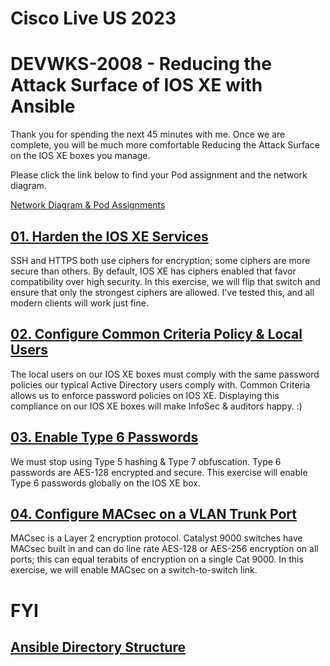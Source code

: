 # Cisco Live US 2023
# DEVWKS-2008 - Reducing the Attack Surface of IOS XE with Ansible

Thank you for spending the next 45 minutes with me. Once we are complete, 
you will be much more comfortable Reducing the Attack Surface on the IOS XE 
boxes you manage.

Please click the link below to find your Pod assignment and the network diagram. 

[Network Diagram & Pod Assignments](/labs-pods.md)


## [01. Harden the IOS XE Services](/01-Harden_Services.md)
SSH and HTTPS both use ciphers for encryption; some ciphers are more secure than others. By default, IOS XE  has ciphers enabled that favor compatibility over high security. In this exercise, we will flip that switch and ensure that only the strongest ciphers are allowed. I've tested this, and all modern clients will work just fine. 


## [02. Configure Common Criteria Policy & Local Users](/02-Local_Auth.md)
The local users on our IOS XE boxes must comply with the same password policies our typical Active Directory users comply with. Common Criteria allows us to enforce password policies on IOS XE. Displaying this compliance on our IOS XE boxes will make InfoSec & auditors happy. :)


## [03. Enable Type 6 Passwords](/03-Type6_Passwords.md)
We must stop using Type 5 hashing & Type 7 obfuscation. Type 6 passwords are AES-128 encrypted and secure. This exercise will enable Type 6 passwords globally on the IOS XE box. 


## [04. Configure MACsec on a VLAN Trunk Port](/04-MACsec_PSK.md)
MACsec is a Layer 2 encryption protocol. Catalyst 9000 switches have MACsec built in and can do line rate AES-128 or AES-256 encryption on all ports; this can equal terabits of encryption on a single Cat 9000. In this exercise, we will enable MACsec on a switch-to-switch link. 

# FYI
  
## [Ansible Directory Structure](/Directory_Structure.md)